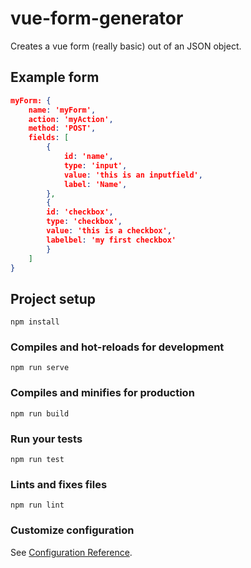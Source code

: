 # vue-form-generator
Creates a vue form (really basic) out of an JSON object.

## Example form
```json
myForm: {
    name: 'myForm',
    action: 'myAction',
    method: 'POST',
    fields: [
        {
            id: 'name',
            type: 'input',
            value: 'this is an inputfield',
            label: 'Name',
        },
        {
        id: 'checkbox',
        type: 'checkbox',
        value: 'this is a checkbox',
        labelbel: 'my first checkbox'
        }
    ]
}
```

## Project setup
```
npm install
```

### Compiles and hot-reloads for development
```
npm run serve
```

### Compiles and minifies for production
```
npm run build
```

### Run your tests
```
npm run test
```

### Lints and fixes files
```
npm run lint
```

### Customize configuration
See [Configuration Reference](https://cli.vuejs.org/config/).
